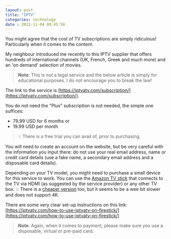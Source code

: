 ```yaml
---
layout: post
title: "IPTV" 
categories: technology
date : 2022-11-04 09:45:50
---
```

You might agree that the cost of TV subscriptions are simply ridiculous! Particularly when it comes to the content. 

My neighbour introduced me recently to this IPTV supplier that offers hundreds of international channels (UK, French, Greek and much more) and an 'on demand' selection of movies. 

> **Note**: This is not a legal service and the below article is simply for educational purposes. I do not encourage you to break the law!

The link to the service is [https://iptvatv.com/subscription/](https://iptvatv.com/subscription/).

You do not need the "Plus" subscription is not needed, the simple one suffices:
- 79.99 USD for 6 months or 
- 19.99 USD per month

> 💡 There is a free trial you can avail of, prior to purchasing. 

You will need to create an account on the website, but be very careful with the information you input there: do not use your real email address, name or credit card details (use a fake name, a secondary email address and a disposable card details).

Depending on your TV model, you might need to purchase a small device for this service to work. You can use the [Amazon TV stick](https://www.amazon.co.uk/fire-tv-stick-4k-max-international-version-streaming-device-wi-fi-6-alexa-voice-remote/dp/B08XWRP2LT/) that connects to the TV via HDMI (as suggested by the service provider) or any other TV box.  💡 There is a [cheaper version](https://www.amazon.co.uk/fire-tv-stick-international-version-with-alexa-voice-remote-hd-streaming-device/dp/B098HZQ7RY/) too, but it seems to be a wee bit slower and does not support 4K. 

There are some very clear set-up instructions on this link: [https://iptvatv.com/how-to-use-iptvatv-on-firestick/](https://iptvatv.com/how-to-use-iptvatv-on-firestick/)

> **Note**: Again, when it comes to payment, please make sure you use a disposable, virtual or pre-paid card.
